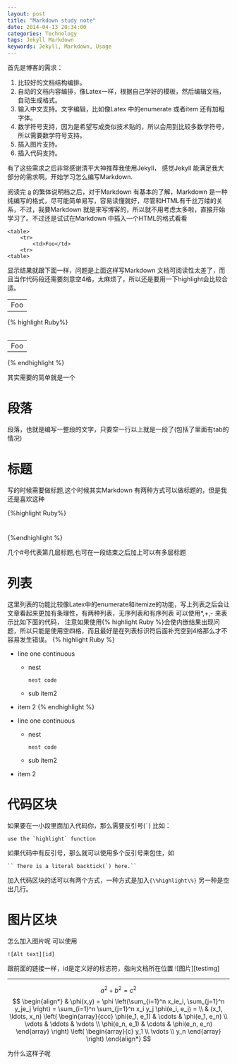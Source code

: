 ```yaml
---
layout: post
title: "Markdown study note"
date: 2014-04-13 20:34:00
categories: Technology
tags: Jekyll Markdown
keywords: Jekyll, Markdown, Usage
---
```

    
首先是博客的需求：

1. 比较好的文档结构编排。
2. 自动的文档内容编排，像Latex一样，根据自己学好的模板，然后编辑文档，自动生成格式。
3. 输入中文支持。文字编辑，比如像Latex 中的enumerate 或者item 还有加粗字体。
4. 数学符号支持，因为是希望写成类似技术贴的，所以会用到比较多数学符号，所以需要数学符号支持。
5. 插入图片支持。
6. 插入代码支持。

有了这些需求之后非常感谢清平大神推荐我使用Jekyll， 感觉Jekyll 能满足我大部分的需求啊。开始学习怎么编写Markdown.

阅读完 [a][othree] 的繁体说明档之后，对于Markdown 有基本的了解，Markdown 是一种纯编写的格式，尽可能简单易写，容易读懂就好，尽管和HTML有千丝万缕的关系，不过，我要Markdown 就是来写博客的，所以就不用考虑太多啦，直接开始学习了。不过还是试试在Markdown 中插入一个HTML的格式看看

    <table>
        <tr>
            <td>Foo</td>
        <tr>
    <table>

显示结果就跟下面一样，问题是上面这样写Markdown 文档可阅读性太差了，而且当作代码段还需要刻意空4格，太麻烦了，所以还是要用一下highlight会比较合适。

<table>
    <tr>
        <td>Foo</td>
    <tr>
<table>

{% highlight Ruby%}
<table>
    <tr>
       <td>Foo</td>
    <tr>
<table>
{% endhighlight %}

其实需要的简单就是一个

# 段落

段落，也就是编写一整段的文字，只要空一行以上就是一段了(包括了里面有tab的情况)

# 标题

写的时候需要做标题,这个时候其实Markdown 有两种方式可以做标题的，但是我还是喜欢这种

{%highlight Ruby%}
#
##
#####
{%endhighlight %}

几个#号代表第几层标题,也可在一段结束之后加上可以有多层标题

# 列表

这里列表的功能比较像Latex中的enumerate和itemize的功能，写上列表之后会让文章看起来更加有条理性，有两种列表，无序列表和有序列表
可以使用\*,\+,\- 来表示比如下面的代码， 注意如果使用\{\% highlight Ruby \%\}会使内嵌结果出现问题，所以只能是使用空四格，而且最好是在列表标识符后面补充空到4格那么才不容易发生错误。
{% highlight Ruby %}
*   line one 
    continuous
  
    *   nest 

            nest code

    *   sub item2
*   item 2
{% endhighlight %}

*   line one 
    continuous
  
    *   nest 

            nest code

    *   sub item2
*   item 2

# 代码区块
如果要在一小段里面加入代码你，那么需要反引号(`` ` ``) 比如：

    use the `highlight` function
如果代码中有反引号，那么就可以使用多个反引号来包住，如

    `` There is a literal backtick(`) here.``

加入代码区块的话可以有两个方式，一种方式是加入`{\%highlight\%}` 另一种是空出几行。

# 图片区块
怎么加入图片呢
可以使用

    ![Alt text][id]
跟前面的链接一样，id是定义好的标志符，指向文档所在位置 ![图片][testimg]



* * *

$$a^2+b^2=c^2$$
$$
\begin{align*}
  & \phi(x,y) = \phi \left(\sum_{i=1}^n x_ie_i, \sum_{j=1}^n y_je_j \right)
  = \sum_{i=1}^n \sum_{j=1}^n x_i y_j \phi(e_i, e_j) = \\
  & (x_1, \ldots, x_n) \left( \begin{array}{ccc}
      \phi(e_1, e_1) & \cdots & \phi(e_1, e_n) \\
      \vdots & \ddots & \vdots \\
      \phi(e_n, e_1) & \cdots & \phi(e_n, e_n)
    \end{array} \right)
  \left( \begin{array}{c}
      y_1 \\
      \vdots \\
      y_n
    \end{array} \right)
\end{align*}
$$

为什么这样子呢

[othree]: http://markwodn.tw/#p

